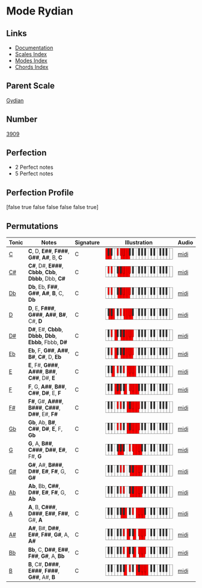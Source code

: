# Mode Rydian

## Links

- [Documentation](index.md)
- [Scales Index](Scales.md)
- [Modes Index](Modes.md)
- [Chords Index](Chords.md)

## Parent Scale

[Gydian](ScaleGydian.md)

## Number

[3909](https://ianring.com/musictheory/scales/3909)

## Perfection

- 2 Perfect notes
- 5 Perfect notes

## Perfection Profile

[false true false false false false true]

## Permutations

| Tonic | Notes | Signature | Illustration | Audio |
|-------|-------|-----------|--------------|-------|
| [C](ModeCNaturalRydian.md) | **C**, D, **E##**, **F###**, **G##**, **A#**, B, **C** | C | ![CNaturalRydian](ModeCNaturalRydian.png) | [midi](https://github.com/edipermadi/music/blob/main/docs/ModeCNaturalRydian.mid?raw=true) |
| [C#](ModeCSharpRydian.md) | **C#**, D#, **E###**, **Cbbb**, **Cbb**, **Dbbb**, Dbb, **C#** | C | ![CSharpRydian](ModeCSharpRydian.png) | [midi](https://github.com/edipermadi/music/blob/main/docs/ModeCSharpRydian.mid?raw=true) |
| [Db](ModeDFlatRydian.md) | **Db**, Eb, **F##**, **G##**, **A#**, **B**, C, **Db** | C | ![DFlatRydian](ModeDFlatRydian.png) | [midi](https://github.com/edipermadi/music/blob/main/docs/ModeDFlatRydian.mid?raw=true) |
| [D](ModeDNaturalRydian.md) | **D**, E, **F###**, **G###**, **A##**, **B#**, C#, **D** | C | ![DNaturalRydian](ModeDNaturalRydian.png) | [midi](https://github.com/edipermadi/music/blob/main/docs/ModeDNaturalRydian.mid?raw=true) |
| [D#](ModeDSharpRydian.md) | **D#**, E#, **Cbbb**, **Dbbb**, **Dbb**, **Ebbb**, Fbbb, **D#** | C | ![DSharpRydian](ModeDSharpRydian.png) | [midi](https://github.com/edipermadi/music/blob/main/docs/ModeDSharpRydian.mid?raw=true) |
| [Eb](ModeEFlatRydian.md) | **Eb**, F, **G##**, **A##**, **B#**, **C#**, D, **Eb** | C | ![EFlatRydian](ModeEFlatRydian.png) | [midi](https://github.com/edipermadi/music/blob/main/docs/ModeEFlatRydian.mid?raw=true) |
| [E](ModeENaturalRydian.md) | **E**, F#, **G###**, **A###**, **B##**, **C##**, D#, **E** | C | ![ENaturalRydian](ModeENaturalRydian.png) | [midi](https://github.com/edipermadi/music/blob/main/docs/ModeENaturalRydian.mid?raw=true) |
| [F](ModeFNaturalRydian.md) | **F**, G, **A##**, **B##**, **C##**, **D#**, E, **F** | C | ![FNaturalRydian](ModeFNaturalRydian.png) | [midi](https://github.com/edipermadi/music/blob/main/docs/ModeFNaturalRydian.mid?raw=true) |
| [F#](ModeFSharpRydian.md) | **F#**, G#, **A###**, **B###**, **C###**, **D##**, E#, **F#** | C | ![FSharpRydian](ModeFSharpRydian.png) | [midi](https://github.com/edipermadi/music/blob/main/docs/ModeFSharpRydian.mid?raw=true) |
| [Gb](ModeGFlatRydian.md) | **Gb**, Ab, **B#**, **C##**, **D#**, **E**, F, **Gb** | C | ![GFlatRydian](ModeGFlatRydian.png) | [midi](https://github.com/edipermadi/music/blob/main/docs/ModeGFlatRydian.mid?raw=true) |
| [G](ModeGNaturalRydian.md) | **G**, A, **B##**, **C###**, **D##**, **E#**, F#, **G** | C | ![GNaturalRydian](ModeGNaturalRydian.png) | [midi](https://github.com/edipermadi/music/blob/main/docs/ModeGNaturalRydian.mid?raw=true) |
| [G#](ModeGSharpRydian.md) | **G#**, A#, **B###**, **D##**, **E#**, **F#**, G, **G#** | C | ![GSharpRydian](ModeGSharpRydian.png) | [midi](https://github.com/edipermadi/music/blob/main/docs/ModeGSharpRydian.mid?raw=true) |
| [Ab](ModeAFlatRydian.md) | **Ab**, Bb, **C##**, **D##**, **E#**, **F#**, G, **Ab** | C | ![AFlatRydian](ModeAFlatRydian.png) | [midi](https://github.com/edipermadi/music/blob/main/docs/ModeAFlatRydian.mid?raw=true) |
| [A](ModeANaturalRydian.md) | **A**, B, **C###**, **D###**, **E##**, **F##**, G#, **A** | C | ![ANaturalRydian](ModeANaturalRydian.png) | [midi](https://github.com/edipermadi/music/blob/main/docs/ModeANaturalRydian.mid?raw=true) |
| [A#](ModeASharpRydian.md) | **A#**, B#, **D##**, **E##**, **F##**, **G#**, A, **A#** | C | ![ASharpRydian](ModeASharpRydian.png) | [midi](https://github.com/edipermadi/music/blob/main/docs/ModeASharpRydian.mid?raw=true) |
| [Bb](ModeBFlatRydian.md) | **Bb**, C, **D##**, **E##**, **F##**, **G#**, A, **Bb** | C | ![BFlatRydian](ModeBFlatRydian.png) | [midi](https://github.com/edipermadi/music/blob/main/docs/ModeBFlatRydian.mid?raw=true) |
| [B](ModeBNaturalRydian.md) | **B**, C#, **D###**, **E###**, **F###**, **G##**, A#, **B** | C | ![BNaturalRydian](ModeBNaturalRydian.png) | [midi](https://github.com/edipermadi/music/blob/main/docs/ModeBNaturalRydian.mid?raw=true) |
